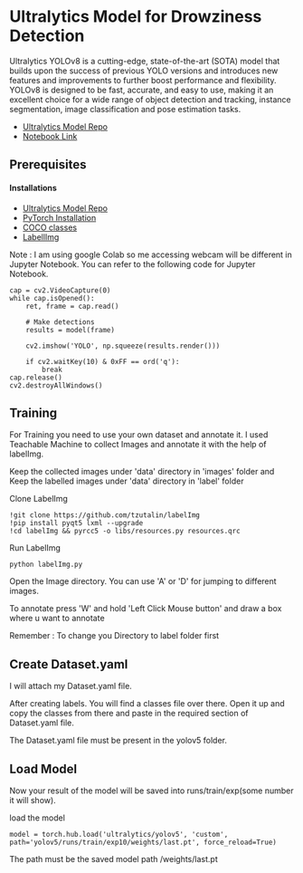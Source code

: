 # Ultralytics Model for Drowziness Detection


Ultralytics YOLOv8 is a cutting-edge, state-of-the-art (SOTA) model that builds upon the success of previous YOLO versions and introduces new features and improvements to further boost performance and flexibility. YOLOv8 is designed to be fast, accurate, and easy to use, making it an excellent choice for a wide range of object detection and tracking, instance segmentation, image classification and pose estimation tasks.


- [ Ultralytics Model Repo ]
- [Notebook Link]


## Prerequisites 
#### Installations
- [ Ultralytics Model Repo ]
- [PyTorch Installation]
- [COCO classes]
- [LabellImg]




Note : I am using google Colab so me accessing webcam will be different in Jupyter Notebook. You can refer to the following code for Jupyter Notebook.

```
cap = cv2.VideoCapture(0)
while cap.isOpened():
    ret, frame = cap.read()

    # Make detections
    results = model(frame)

    cv2.imshow('YOLO', np.squeeze(results.render()))

    if cv2.waitKey(10) & 0xFF == ord('q'):
        break
cap.release()
cv2.destroyAllWindows()
```


## Training

For Training you need to use your own dataset and annotate it. 
I used Teachable Machine to collect Images and annotate it with the help of labelImg.

Keep the collected images under 'data' directory in 'images' folder
and Keep the labelled images under 'data' directory in 'label' folder

Clone LabelImg
```
!git clone https://github.com/tzutalin/labelImg
!pip install pyqt5 lxml --upgrade
!cd labelImg && pyrcc5 -o libs/resources.py resources.qrc
```

Run LabelImg
```
python labelImg.py

```

Open the Image directory. You can use 'A' or 'D' for jumping to different images.

To annotate press 'W' and hold 'Left Click Mouse button' and draw a box where u want to annotate

Remember : To change you Directory to label folder first

## Create Dataset.yaml

I will attach my Dataset.yaml file.

After creating labels. You will find a classes file over there. Open it up and copy the classes from there and paste in the required section of Dataset.yaml file.

The Dataset.yaml file must be present in the yolov5 folder.

## Load Model

Now your result of the model will be saved into runs/train/exp(some number it will show).

load the model 

```
model = torch.hub.load('ultralytics/yolov5', 'custom', path='yolov5/runs/train/exp10/weights/last.pt', force_reload=True)

```
The path must be the saved model path /weights/last.pt



[//]: # (These are reference links used in the body of this note and get stripped out when the markdown processor does its job. There is no need to format nicely because it shouldn't be seen. Thanks SO - http://stackoverflow.com/questions/4823468/store-comments-in-markdown-syntax)

   [Ultralytics Model Repo]: <https://github.com/ultralytics/ultralytics>
   [PyTorch Installation]: <https://pytorch.org/get-started/locally/>
   [COCO classes]: <https://gist.github.com/AruniRC/7b3dadd004da04c80198557db5da4bda>
   [LabellImg]: <https://github.com/heartexlabs/labelImg>
   [Notebook Link]: <https://github.com/Mochoye/MindWave/blob/mochoye/Deep%20Learning/Drowziness%20Detection/algorithm_dataset.ipynb>
 
